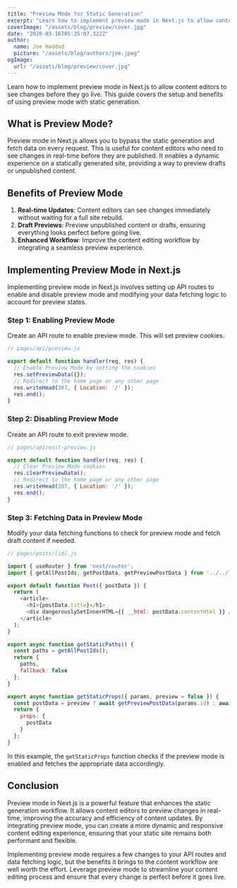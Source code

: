 ```yaml
---
title: "Preview Mode for Static Generation"
excerpt: "Learn how to implement preview mode in Next.js to allow content editors to see changes before they go live. This guide covers the setup and benefits of using preview mode with static generation."
coverImage: "/assets/blog/preview/cover.jpg"
date: "2020-03-16T05:35:07.322Z"
author:
  name: Joe Haddad
  picture: "/assets/blog/authors/joe.jpeg"
ogImage:
  url: "/assets/blog/preview/cover.jpg"
---
```


Learn how to implement preview mode in Next.js to allow content editors to see changes before they go live. This guide covers the setup and benefits of using preview mode with static generation.

## What is Preview Mode?

Preview mode in Next.js allows you to bypass the static generation and fetch data on every request. This is useful for content editors who need to see changes in real-time before they are published. It enables a dynamic experience on a statically generated site, providing a way to preview drafts or unpublished content.

## Benefits of Preview Mode

1. **Real-time Updates**: Content editors can see changes immediately without waiting for a full site rebuild.
2. **Draft Previews**: Preview unpublished content or drafts, ensuring everything looks perfect before going live.
3. **Enhanced Workflow**: Improve the content editing workflow by integrating a seamless preview experience.

## Implementing Preview Mode in Next.js

Implementing preview mode in Next.js involves setting up API routes to enable and disable preview mode and modifying your data fetching logic to account for preview states.

### Step 1: Enabling Preview Mode

Create an API route to enable preview mode. This will set preview cookies.

```javascript
// pages/api/preview.js

export default function handler(req, res) {
  // Enable Preview Mode by setting the cookies
  res.setPreviewData({});
  // Redirect to the home page or any other page
  res.writeHead(307, { Location: '/' });
  res.end();
}
```

### Step 2: Disabling Preview Mode

Create an API route to exit preview mode.

```javascript
// pages/api/exit-preview.js

export default function handler(req, res) {
  // Clear Preview Mode cookies
  res.clearPreviewData();
  // Redirect to the home page or any other page
  res.writeHead(307, { Location: '/' });
  res.end();
}
```

### Step 3: Fetching Data in Preview Mode

Modify your data fetching functions to check for preview mode and fetch draft content if needed.

```javascript
// pages/posts/[id].js

import { useRouter } from 'next/router';
import { getAllPostIds, getPostData, getPreviewPostData } from '../../lib/posts';

export default function Post({ postData }) {
  return (
    <article>
      <h1>{postData.title}</h1>
      <div dangerouslySetInnerHTML={{ __html: postData.contentHtml }} />
    </article>
  );
}

export async function getStaticPaths() {
  const paths = getAllPostIds();
  return {
    paths,
    fallback: false
  };
}

export async function getStaticProps({ params, preview = false }) {
  const postData = preview ? await getPreviewPostData(params.id) : await getPostData(params.id);
  return {
    props: {
      postData
    }
  };
}
```

In this example, the `getStaticProps` function checks if the preview mode is enabled and fetches the appropriate data accordingly.

## Conclusion

Preview mode in Next.js is a powerful feature that enhances the static generation workflow. It allows content editors to preview changes in real-time, improving the accuracy and efficiency of content updates. By integrating preview mode, you can create a more dynamic and responsive content editing experience, ensuring that your static site remains both performant and flexible. 

Implementing preview mode requires a few changes to your API routes and data fetching logic, but the benefits it brings to the content workflow are well worth the effort. Leverage preview mode to streamline your content editing process and ensure that every change is perfect before it goes live.